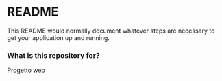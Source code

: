 # README #

This README would normally document whatever steps are necessary to get your application up and running.

### What is this repository for? ###

Progetto web